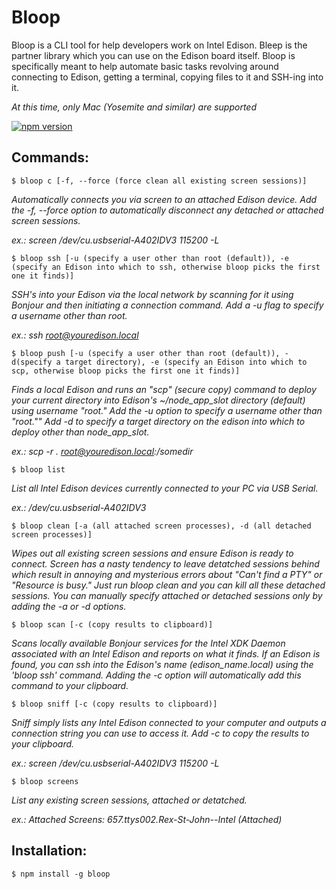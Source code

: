 # Bloop
Bloop is a CLI tool for help developers work on Intel Edison. Bleep is the partner library which you can use on the Edison board itself. Bloop is specifically meant to help automate basic tasks revolving around connecting to Edison, getting a terminal, copying files to it and SSH-ing into it.

*At this time, only Mac (Yosemite and similar) are supported*

[![npm version](https://badge.fury.io/js/bloop.svg)](http://badge.fury.io/js/bloop)

## Commands:

`$ bloop c [-f, --force (force clean all existing screen sessions)]`

*Automatically connects you via screen to an attached Edison device. Add the -f, --force option to automatically disconnect any detached or attached screen sessions.*

*ex.: screen /dev/cu.usbserial-A402IDV3 115200 -L*

`$ bloop ssh [-u (specify a user other than root (default)), -e (specify an Edison into which to ssh, otherwise bloop picks the first one it finds)]`

*SSH's into your Edison via the local network by scanning for it using Bonjour and then initiating a connection command. Add a -u flag to specify a username other than root.*

*ex.: ssh root@youredison.local*

`$ bloop push [-u (specify a user other than root (default)), -d(specify a target directory), -e (specify an Edison into which to scp, otherwise bloop picks the first one it finds)]`

*Finds a local Edison and runs an "scp" (secure copy) command to deploy your current directory into Edison's ~/node_app_slot directory (default) using username "root." Add the -u option to specify a username other than "root."" Add -d to specify a target directory on the edison into which to deploy other than node_app_slot.*

*ex.: scp -r . root@youredison.local:/somedir*

`$ bloop list`

*List all Intel Edison devices currently connected to your PC via USB Serial.*

*ex.: /dev/cu.usbserial-A402IDV3*

`$ bloop clean [-a (all attached screen processes), -d (all detached screen processes)]`

*Wipes out all existing screen sessions and ensure Edison is ready to connect. Screen has a nasty tendency to leave detatched sessions behind which result in annoying and mysterious errors about "Can't find a PTY" or "Resource is busy." Just run bloop clean and you can kill all these detached sessions. You can manually specify attached or detached sessions only by adding the -a or -d options.*

`$ bloop scan [-c (copy results to clipboard)]`

*Scans locally available Bonjour services for the Intel XDK Daemon associated with an Intel Edison and reports on what it finds. If an Edison is found, you can ssh into the
Edison's name (edison_name.local) using the 'bloop ssh' command. Adding the -c option will automatically add this command to your clipboard.*

`$ bloop sniff [-c (copy results to clipboard)]`

*Sniff simply lists any Intel Edison connected to your computer and outputs a connection
string you can use to access it. Add -c to copy the results to your clipboard.*

*ex.: screen /dev/cu.usbserial-A402IDV3 115200 -L*

`$ bloop screens`

*List any existing screen sessions, attached or detatched.*

*ex.: Attached Screens: 	657.ttys002.Rex-St-John--Intel	(Attached)*

## Installation:

`$ npm install -g bloop`

